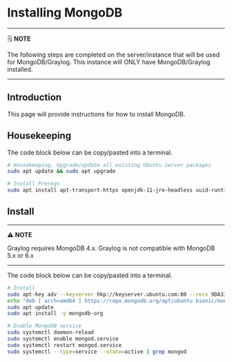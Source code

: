 # Installing MongoDB

---
🗒️ **NOTE**

The following steps are completed on the server/instance that will be used for MongoDB/Graylog. This instance will ONLY have MongoDB/Graylog installed.

---

## Introduction

This page will provide instructions for how to install MongoDB.

## Housekeeping

The code block below can be copy/pasted into a terminal.

```sh
# Housekeeping, Upgrade/update all existing Ubuntu Server packages
sudo apt update && sudo apt upgrade

# Install Prereqs
sudo apt install apt-transport-https openjdk-11-jre-headless uuid-runtime pwgen

```

## Install

---
⚠️ **NOTE**

Graylog requires MongoDB 4.x. Graylog is not compatible with MongoDB 5.x or 6.x

---

The code block below can be copy/pasted into a terminal.

```sh
# Install
sudo apt-key adv --keyserver hkp://keyserver.ubuntu.com:80 --recv 9DA31620334BD75D9DCB49F368818C72E52529D4
echo "deb [ arch=amd64 ] https://repo.mongodb.org/apt/ubuntu bionic/mongodb-org/4.0 multiverse" | sudo tee /etc/apt/sources.list.d/mongodb-org-4.0.list
sudo apt update
sudo apt install -y mongodb-org

# Enable MongoDB service
sudo systemctl daemon-reload
sudo systemctl enable mongod.service
sudo systemctl restart mongod.service
sudo systemctl --type=service --state=active | grep mongod

```